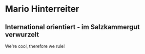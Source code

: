 # Mario Hinterreiter

## International orientiert - im Salzkammergut verwurzelt

We're cool, therefore we rule!
